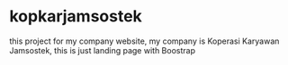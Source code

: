 # kopkarjamsostek
this project for my company website, my company is Koperasi Karyawan Jamsostek, this is just landing page with Boostrap

